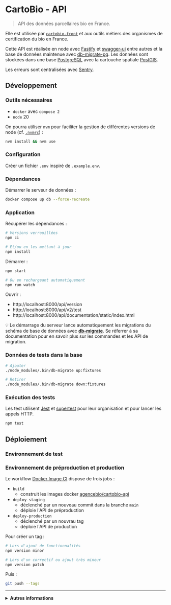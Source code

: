 # CartoBio - API

> API des données parcellaires bio en France.

Elle est utilisée par [`cartobio-front`](https://github.com/agencebio/cartobio-front) et aux outils
métiers des organismes de certification du bio en France.

Cette API est réalisée en node avec [Fastify](https://fastify.dev/) et [swagger-ui](https://swagger.io/tools/swagger-ui/) entre autres et la base de données maintenue avec [db-migrate-pg](https://github.com/db-migrate/pg). Les données sont stockées dans une base [PostgreSQL](https://www.postgresql.org/) avec la cartouche spatiale [PostGIS](https://postgis.net/).

Les erreurs sont centralisées avec [Sentry](https://github.com/getsentry/sentry).

## Développement

### Outils nécessaires

-   `docker` avec `compose 2`
-   `node` 20

On pourra utiliser `nvm` pour faciliter la gestion de différentes versions de node (cf. [`.nvmrc`](.nvmrc)) :

```sh
nvm install && nvm use
```

### Configuration

Créer un fichier `.env` inspiré de `.example.env`.

### Dépendances

Démarrer le serveur de données :

```sh
docker compose up db --force-recreate
```

### Application

Récupérer les dépendances :

```sh
# Versions verrouillées
npm ci

# Et/ou en les mettant à jour
npm install
```

Démarrer :

```sh
npm start

# Ou en rechargeant automatiquement
npm run watch
```

Ouvrir :

-   http://localhost:8000/api/version
-   http://localhost:8000/api/v2/test
-   http://localhost:8000/api/documentation/static/index.html

💡 Le démarrage du serveur lance automatiquement les migrations du schéma de base de données avec [**db-migrate**](https://db-migrate.readthedocs.io/en/latest/). Se réferrer à sa documentation pour en savoir plus sur les commandes et les API de migration.

### Données de tests dans la base

```sh
# Ajouter
./node_modules/.bin/db-migrate up:fixtures

# Retirer
./node_modules/.bin/db-migrate down:fixtures
```

### Exécution des tests

Les test utilisent [Jest](https://jestjs.io/docs/en/getting-started) et [supertest](https://github.com/visionmedia/supertest#readme) pour leur organisation et pour lancer les appels HTTP.

```sh
npm test
```

## Déploiement

### Environnement de test

### Environnement de préproduction et production

Le workflow [Docker Image CI](https://github.com/AgenceBio/cartobio-api/blob/main/.github/workflows/docker.yml) dispose de trois jobs :

-   `build`
    -   construit les images docker [agencebio/cartobio-api](https://hub.docker.com/r/agencebio/cartobio-api/tags)
-   `deploy-staging`
    -   déclenché par un nouveau commit dans la branche `main`
    -   déploie l'API de préproduction
-   `deploy-production`
    -   déclenché par un nouvrau tag
    -   déploie l'API de production

Pour créer un tag :

```sh
# Lors d'ajout de fonctionnalités
npm version minor

# Lors d'un correctif ou ajout très mineur
npm version patch
```

Puis :

```sh
git push --tags
```

---

<details>
<summary><b>Autres informations</b></summary>

# TODO : reprendre

## Fonctionnement

### Routes

| Verbe   | Chemin                         | Description                                                                               |
| ------- | ------------------------------ | ----------------------------------------------------------------------------------------- |
| `GET`   | `/api/v1/version`              | Affiche la version de l'API.                                                              |
| `POST`  | `/api/v1/test`                 | Teste le jeton d'authentification.                                                        |
| `POST`  | `/api/v1/login`                | S'authentifie auprès du portail Notification de l'Agence Bio — et de l'API CartoBio.      |
| `GET`   | `/api/v1/pacage/:numeroPacage` | Vérification de l'existence d'un PACAGE                                                   |
| `PATCH` | `/api/v1/operator/:numeroBio`  | Mise à jour partielle des données opérateur (numéro pacage présent/absent, etc.)          |
| `GET`   | `/api/v1/summary`              | Liste géolocalisée (précision : département) des clients d'un Organisme de Certification. |
| `GET`   | `/api/v1/parcels`              | Liste des parcelles des clients d'un Organisme de Certification.                          |
| `GET`   | `/api/v1/parcels/operator/:id` | Liste des parcelles d'un opérateur donné.                                                 |

L'authentification est assurée grâce à des [jetons JWT](https://jwt.io/), issus à la main.

### Variables d'environnement

L'application lit les variables définies dans un fichier `.env`.

| Variable                    | Défault                                      | Description                                                                                               |
| --------------------------- | -------------------------------------------- | --------------------------------------------------------------------------------------------------------- |
| `PORT`                      | `8000`                                       | Port réseau sur lequel exposer l'application                                                              |
| `HOST`                      | `localhost`                                  | Interface réseau sur laquelle exposer l'application                                                       |
| `DATABASE_URL`              | `http://docker:docker@api-db:15432/cartobio` | URL de la base de données PostGIS qui contient les couches géographiques, et les données métiers CartoBio |
| `SENTRY_DSN`                | ``                                           | DSN Sentry pour le suivi des erreurs applicatives                                                         |
| `CARTOBIO_JWT_SECRET`       | ``                                           | Secret JSON Web Token, pour vérifier l'authenticité des tokens                                            |
| `NOTIFICATIONS_AB_ENDPOINT` | `https://back.agencebio.org`                 | Point d'accès aux [notifications de l'Agence Bio](https://preprod-notification.agencebio.org/)            |

## Brancher au Webservice des Douanes

En local, il est impossible d'accéder au webservice des Douanes en direct. Il convient alors d'utiliser un proxy SOCKS via le serveur CartoBio :

```sh
ssh -A -N -C -D 5000 -J user@ip-serveur-cartobio user@ip-serveur-bdd
```

## Sauvegarder et restaurer la base de données en production

```sh
docker run --rm postgres:15 pg_dump --clean -t cartobio_operators -t cartobio_parcelles --data-only -U postgres -h bdd-cartobio -p 5433 postgres > dump-production-data-only.sql
```

Puis restaurer (en préprod) :

```sh
docker run -i --rm postgres:15 psql -v ON_ERROR_STOP=1 -U postgres -h bdd-cartobio -p 5434 postgres < dump-production-data-only.sql
```

**Remarque** : `bdd-cartobio` est un alias de `162.19.57.177` ; le port `5433` correspond à la base de production, et `5434` à la base de préprod.

## Intégration des données du RPG bio

Ces données sont utilisées pour la fonctionnalité d'import en un clic.
Elles sont basées sur le [dump statique](#générer-les-fonds-de-carte) utilisé pour le fond de carte.

```sh
ogr2ogr -f PostgreSQL \
  PG:'postgresql://postgres@bdd-cartobio:5433/postgres' rpg.gpkg \
  -preserve_fid -nln rpg_bio -nlt POLYGON \
  --config PG_USE_COPY YES --config OGR_TRUNCATE YES
```

## Intégration des données des départements avec le demaine maritime

Ces données sont utilisées lors du déclencheur (`update_communes`) d'ajout de commune à une parcelle afin de trouver la commune la plus proche pour les parcelles aquacoles et de marquer les parcelles frontalières comme `etranger`.
Elles sont basées sur les géométries des [régions](https://etalab-datasets.geo.data.gouv.fr/contours-administratifs/latest/geojson/) modifiées via QGIS pour rajouter le domaine maritimes francais.

```sh
ogr2ogr -f PostgreSQL \
  PG:'postgresql://postgres@bdd-cartobio:5433/postgres' territoires.gpkg \
  -preserve_fid -nln territoires -nlt POLYGON \
  --config PG_USE_COPY YES --config OGR_TRUNCATE YES
```

## Générer les fonds de carte

**Remarque** : Les fonds de carte étaient auparavant servis avec le logiciel Geoserver.

Les fonds de carte sont servis statiquement, et générés à l'aide de l'outil en ligne de commande [tippecanoe] :

```sh
# Décompresser tous les fichiers ZIP départementaux dans un même dossier,
# de telle sorte à ce que tous les fichiers .dbf .prj .shp .shx soient dans un même dossier.
for f in *.zip; do unzip "$f"; done

# Convertir les données en GeoJSON, puis en MBTiles.
ogr2ogr -t_srs EPSG:3857 -nln rpg rpg.gpkg .
ogr2ogr rpg.geojson rpg.gpkg
tippecanoe -Z10 -z14 --extend-zooms-if-still-dropping --no-tile-compression --simplify-only-low-zooms --drop-densest-as-needed --output-to-directory rpg-202x --projection EPSG:3857 --name "RPG 202x" --layer "rpg202x" --exclude NUM_ILOT --exclude NUM_PARCEL --exclude PACAGE --force rpg.geojson
```

</details>
